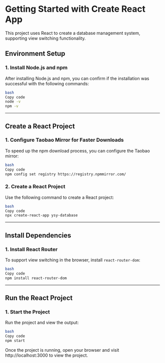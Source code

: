 # Getting Started with Create React App

This project uses React to create a database management system, supporting view switching functionality.

## Environment Setup

### 1. **Install Node.js and npm**

After installing Node.js and npm, you can confirm if the installation was successful with the following commands:

```bash
bash
Copy code
node -v
npm -v

```

---

## Create a React Project

### 1. **Configure Taobao Mirror for Faster Downloads**

To speed up the npm download process, you can configure the Taobao mirror:

```bash
bash
Copy code
npm config set registry https://registry.npmmirror.com/

```

### 2. **Create a React Project**

Use the following command to create a React project:

```bash
bash
Copy code
npx create-react-app ysy-database

```

---

## Install Dependencies

### 1. **Install React Router**

To support view switching in the browser, install `react-router-dom`:

```bash
bash
Copy code
npm install react-router-dom

```

---

## Run the React Project

### 1. **Start the Project**

Run the project and view the output:

```bash
bash
Copy code
npm start

```

Once the project is running, open your browser and visit http://localhost:3000 to view the project.
